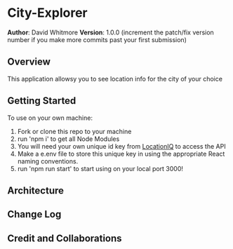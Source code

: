 # City-Explorer

**Author**: David Whitmore
**Version**: 1.0.0 (increment the patch/fix version number if you make more commits past your first submission)

## Overview
This application allowsy you to see location info for the city of your choice

## Getting Started
To use on your own machine:
1. Fork or clone this repo to your machine 
2. run 'npm i' to get all Node Modules
3. You will need your own unique id key from [LocationIQ](https://locationiq.com/) to access the API
4. Make a e.env file to store this unique key in using the appropriate React naming conventions.
5. run 'npm run start' to start using on your local port 3000!

## Architecture
<!-- Provide a detailed description of the application design. What technologies (languages, libraries, etc) you're using, and any other relevant design information. -->

## Change Log
<!-- Use this area to document the iterative changes made to your application as each feature is successfully implemented. Use time stamps. Here's an example:

01-01-2001 4:59pm - Application now has a fully-functional express server, with a GET route for the location resource. -->

## Credit and Collaborations
<!-- Give credit (and a link) to other people or resources that helped you build this application. -->